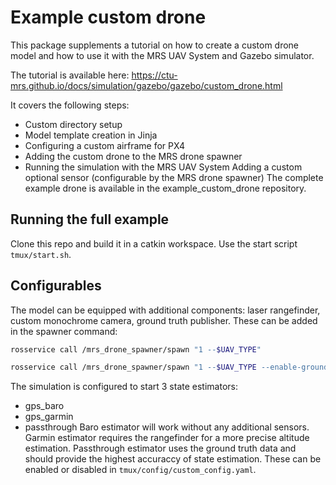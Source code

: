 # Example custom drone
This package supplements a tutorial on how to create a custom drone model and how to use it with the MRS UAV System and Gazebo simulator.

[](.fig/custom_drone.jpg)

The tutorial is available here:
https://ctu-mrs.github.io/docs/simulation/gazebo/gazebo/custom_drone.html

It covers the following steps:

- Custom directory setup
- Model template creation in Jinja
- Configuring a custom airframe for PX4
- Adding the custom drone to the MRS drone spawner
- Running the simulation with the MRS UAV System
Adding a custom optional sensor (configurable by the MRS drone spawner) The complete example drone is available in the example_custom_drone repository.

## Running the full example
Clone this repo and build it in a catkin workspace. Use the start script `tmux/start.sh`.

## Configurables
The model can be equipped with additional components: laser rangefinder, custom monochrome camera, ground truth publisher.
These can be added in the spawner command:
```bash
rosservice call /mrs_drone_spawner/spawn "1 --$UAV_TYPE"
```
```bash
rosservice call /mrs_drone_spawner/spawn "1 --$UAV_TYPE --enable-ground-truth --enable-rangefinder --enable-custom-monochrome-camera"
```
The simulation is configured to start 3 state estimators:
- gps_baro
- gps_garmin
- passthrough
Baro estimator will work without any additional sensors. Garmin estimator requires the rangefinder for a more precise altitude estimation. Passthrough estimator uses the ground truth data and should provide the highest accuraccy of state estimation. These can be enabled or disabled in `tmux/config/custom_config.yaml`.
